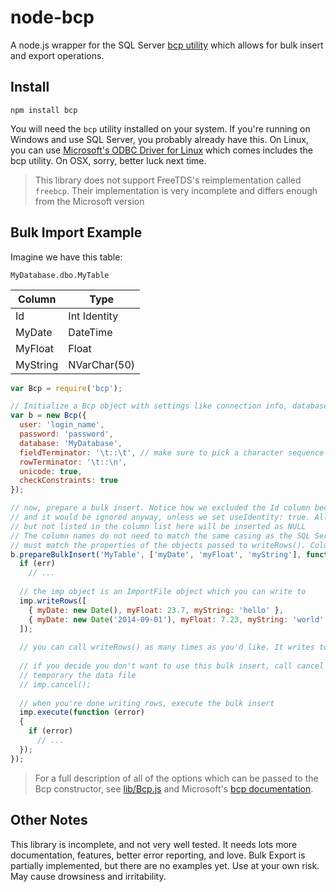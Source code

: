 # node-bcp

A node.js wrapper for the SQL Server [bcp utility](http://msdn.microsoft.com/en-us/library/ms162802.aspx) which allows for bulk insert and export operations.

## Install

    npm install bcp

You will need the `bcp` utility installed on your system. If you're running on Windows and use SQL Server, you probably already have this. On Linux, you can use [Microsoft's ODBC Driver for Linux](http://www.microsoft.com/en-us/download/details.aspx?id=28160) which comes includes the bcp utility. On OSX, sorry, better luck next time.

> This library does not support FreeTDS's reimplementation called `freebcp`. Their implementation is very incomplete and differs enough from the Microsoft version 

## Bulk Import Example

Imagine we have this table:

`MyDatabase.dbo.MyTable`

Column   | Type
-------- | ----
Id       | Int Identity
MyDate   | DateTime
MyFloat  | Float
MyString | NVarChar(50)

```js
var Bcp = require('bcp');

// Initialize a Bcp object with settings like connection info, database, encoding, etc.
var b = new Bcp({
  user: 'login_name',
  password: 'password',
  database: 'MyDatabase',
  fieldTerminator: '\t::\t', // make sure to pick a character sequence not found in your data
  rowTerminator: '\t::\n',
  unicode: true,
  checkConstraints: true
});

// now, prepare a bulk insert. Notice how we excluded the Id column because it's an identity 
// and it would be ignored anyway, unless we set useIdentity: true. All columns in the table, 
// but not listed in the column list here will be inserted as NULL
// The column names do not need to match the same casing as the SQL Server columns, but they 
// must match the properties of the objects passed to writeRows(). Column order is insignificant.
b.prepareBulkInsert('MyTable', ['myDate', 'myFloat', 'myString'], function (err, imp) {
  if (err)
    // ...
  
  // the imp object is an ImportFile object which you can write to
  imp.writeRows([
    { myDate: new Date(), myFloat: 23.7, myString: 'hello' },
    { myDate: new Date('2014-09-01'), myFloat: 7.23, myString: 'world' }
  ]);
  
  // you can call writeRows() as many times as you'd like. It writes to a file stream.
  
  // if you decide you don't want to use this bulk insert, call cancel in order to delete 
  // temporary the data file
  // imp.cancel();
  
  // when you're done writing rows, execute the bulk insert
  imp.execute(function (error)
  {
    if (error)
      // ...
  });
});
```

> For a full description of all of the options which can be passed to the Bcp constructor, see [lib/Bcp.js](https://github.com/bretcope/node-bcp/blob/master/lib/Bcp.js) and Microsoft's [bcp documentation](http://msdn.microsoft.com/en-us/library/ms162802.aspx).

## Other Notes

This library is incomplete, and not very well tested. It needs lots more documentation, features, better error reporting, and love. Bulk Export is partially implemented, but there are no examples yet. Use at your own risk. May cause drowsiness and irritability.
